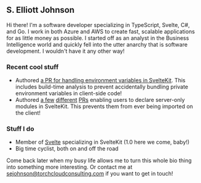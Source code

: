 
## S. Elliott Johnson

Hi there! I'm a software developer specializing in TypeScript, Svelte, C#, and Go. I work in both Azure and AWS to create fast, scalable applications for as little money as possible. I started off as an analyst in the Business Intelligence world and quickly fell into the utter anarchy that is software development. I wouldn't have it any other way!

### Recent cool stuff

- Authored [a PR for handling environment variables in SvelteKit](https://github.com/sveltejs/kit/pull/5663). This includes build-time analysis to prevent accidentally bundling private environment variables in client-side code!
- Authored [a few](https://github.com/sveltejs/kit/pull/6422) [different](https://github.com/sveltejs/kit/pull/6623) [PRs](https://github.com/sveltejs/kit/pull/6646) enabling users to declare server-only modules in SvelteKit. This prevents them from ever being imported on the client!

### Stuff I do

- Member of [Svelte](https://github.com/sveltejs) specializing in SvelteKit (1.0 here we come, baby!)
- Big time cyclist, both on and off the road

Come back later when my busy life allows me to turn this whole bio thing into something more interesting. Or contact me at sejohnson@torchcloudconsulting.com if you want to get in touch!
